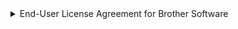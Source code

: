  <details> <summary> End-User License Agreement for Brother Software  </summary>

IMPORTANT - PLEASE READ CAREFULLY
This End-User License Agreement ("EULA") is a legal agreement between you and Brother Industries, Ltd. ("Brother"), which governs your use of Brother software (including associated user manuals and electronic documents such as “help” and “read me” files) that will be downloaded from this website to your computer or hardware (collectively "SOFTWARE"). If you agree to be legally bound by the terms of this EULA, you may download the available software on this website in accordance with the terms of this EULA. If you do not agree to the terms of this EULA, Brother shall not be deemed to have licensed the SOFTWARE to you. In such case, you are not authorized by Brother and you may not use the SOFTWARE.
| Ownership | Grant of License | WARRANTIES DISCLAIMER | Limitation of Liability | Term | Privacy Policy | Governing Laws | Export Regulations | Other Terms |
Terms and Conditions
1. Ownership
All rights, titles and interest in and to the SOFTWARE are owned by Brother or its suppliers. The foregoing rights to the SOFTWARE are licensed to you on a limited basis as prescribed in the following Article 2. In any event, this provision should not be construed in any way, as an expression to assign or sell any copyrights of, or any other intellectual property rights to, the SOFTWARE from Brother to you.

2. Grant of License
2.1  	Brother grants you a non-exclusive, non-transferable license to install and use the copy of the SOFTWARE on computer or hardware.
2.2  	Except for expressly stipulated in Sections 2.1 above, Brother does not grant you any license relating to the SOFTWARE. Except to the extent expressly permitted by applicable law, you may not, (i) modify the SOFTWARE, (ii) reverse engineer, disassemble, decompile or use the SOFTWARE to create any derivative software, (iii) rent or lease the SOFTWARE, or (iv) make available to download the SOFTWARE to the public.

3. WARRANTIES DISCLAIMER
TO THE EXTENT ALLOWED BY LAW, THIS SOFTWARE IS PROVIDED TO YOU "AS IS" WITHOUT WARRANTIES OR CONDITIONS OF ANY KIND, WHETHER ORAL OR WRITTEN, EXPRESS OR IMPLIED. BROTHER SPECIFICALLY DISCLAIMS ANY IMPLIED WARRANTIES OR CONDITIONS OF MERCHANTABILITY, SATISFACTORY QUALITY, NON-INFRINGEMENT AND/OR FITNESS FOR A PARTICULAR PURPOSE.

4. Limitation of Liability
IN NO EVENT SHALL BROTHER BE LIABLE FOR ANY LOSS OF PROFITS, LOSS OF BUSINESS OPPORTUNITIES, LOSS OF USE OF DATA, INTERRUPTION OF BUSINESS, OR FOR INDIRECT, SPECIAL, INCIDENTAL, PUNITIVE, EXEMPLARY OR CONSEQUENTIAL DAMAGES OF ANY KIND, ARISING OUT OF THE USE, INABILITY TO USE, OR THE RESULTS OF USE OF THE SOFTWARE, WHETHER BASED IN CONTRACT, TORT, OR OTHERWISE. YOUR USE OF THE SOFTWARE IS ENTIRELY AT YOUR OWN RISK. SHOULD THE SOFTWARE PROVE DEFECTIVE, YOU ASSUME THE ENTIRE COST OF ALL SERVICE, REPAIR OR CORRECTION AND, TO THE EXTENT PERMITTED BY THE APPLICABLE LAW, YOU AGREE TO UNCONDITIONALLY WAIVE ALL STATUTORY OR OTHER RIGHTS THAT MAY BE HELD BY YOU AGAINST BROTHER IN RESPECT OF SUCH DEFECT. Notwithstanding the above, these terms do not purport to limit the statutory rights of a consumer that cannot be waived under the applicable law.

5. Term
This EULA will become effective upon your acceptance and continue in effect unless you cease to use the SOFTWARE. However, Brother may terminate this EULA without prior notice to you.

6. Privacy Policy
We respect your privacy and any collection or use of your personal data by Brother will be governed in our latest issued Privacy Policy and all terms and conditions in such Privacy Policy shall be a part of this EULA and apply to you with terms and conditions of this EULA.

7. Governing Laws
This EULA is governed and controlled under the jurisdiction of the laws of Japan. If any of the provisions of this EULA shall be declared void, such provisions shall be severable and independent from the other provisions of this EULA, and the validity of the other provisions and of the entire EULA shall not be affected.

8. Export Regulations
You may not use or otherwise export or re-export the SOFTWARE except as authorized by Japanese law, United States law and the laws of the jurisdiction in which the SOFTWARE was obtained.
In particular, but without limitation, the SOFTWARE may not be exported or re-exported (a) into any U.S. embargoed countries or (b) to anyone on the U.S. Treasury Department's list of Specially Designated Nationals or the U.S. Department of Commerce Denied Person’s List or Entity List.
By using the SOFTWARE, you represent and warrant that you are not located in any such country or on any such list.
You represent and warrant that you are not a citizen or otherwise located within an embargoed nation above and that you are not otherwise prohibited under any applicable law from receiving the SOFTWARE.

9. Other Terms
In the event you have agreed to or accepted with any terms and conditions offered by Brother or any third party licensor ("Optional Terms") with respect to use of the Software subject to this Agreement, such Optional Terms shall prevail in all respects to the extent of any conflict with terms and conditions set forth in this Agreement, and non-existence of applicable or corresponding terms in this Agreement.

</details>
